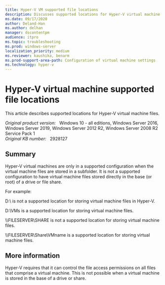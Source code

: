 ```yaml
---
title: Hyper-V VM supported file locations
description: Discusses supported locations for Hyper-V virtual machine files.
ms.date: 09/17/2020
author: Deland-Han 
ms.author: delhan
manager: dscontentpm
audience: itpro
ms.topic: troubleshooting
ms.prod: windows-server
localization_priority: medium
ms.reviewer: kaushika, benarm
ms.prod-support-area-path: Configuration of virtual machine settings
ms.technology: hyper-v
---
```

# Hyper-V virtual machine supported file locations

This article describes supported locations for Hyper-V virtual machine files.

_Original product version:_ &nbsp; Windows 10 - all editions, Windows Server 2016, Windows Server 2019, Windows Server 2012 R2, Windows Server 2008 R2 Service Pack 1  
_Original KB number:_ &nbsp; 2928127

## Summary

Hyper-V virtual machines are only in a supported configuration when the virtual machine files are stored in a subfolder. It is not a supported configuration to have virtual machine files stored directly in the base (or root) of a drive or file share.

For example:

D:\\ is not a supported location for storing virtual machine files in Hyper-V.

D:\\VMs is a supported location for storing virtual machine files.

\\\\FILESERVER\\SHARE is not a supported location for storing virtual machine files.

\\\\FILESERVER\\Share\\VMname is a supported location for storing virtual machine files.

## More information

Hyper-V requires that it can control the file access permissions on all files that comprise a virtual machine. This is not possible when a virtual machine is stored in the base of a drive or share.
